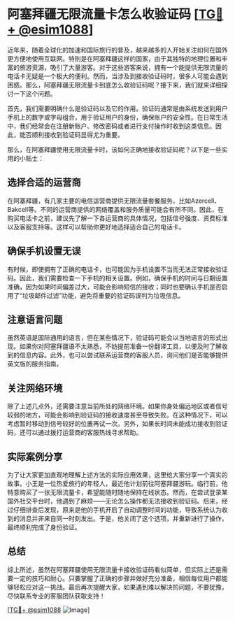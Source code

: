 # 阿塞拜疆无限流量卡怎么收验证码 [[TG💪+ @esim1088](https://t.me/s/esim1088)]

近年来，随着全球化的加速和国际旅行的普及，越来越多的人开始关注如何在国外更方便地使用互联网。特别是在阿塞拜疆这样的国家，由于其独特的地理位置和丰富的旅游资源，吸引了大量游客。对于这些游客来说，拥有一个能提供无限流量的电话卡无疑是一个极大的便利。然而，当涉及到接收验证码时，很多人可能会遇到困惑。那么，阿塞拜疆无限流量卡到底怎么收验证码呢？接下来，我们就来详细探讨一下这个问题。

首先，我们需要明确什么是验证码以及它的作用。验证码通常是由系统发送到用户手机上的数字或字母组合，用于验证用户的身份，确保账户的安全性。在日常生活中，我们经常会在注册新账户、修改密码或者进行支付操作时收到这类信息。因此，能否顺利接收到验证码显得尤为重要。

那么，在阿塞拜疆使用无限流量卡时，该如何正确地接收验证码呢？以下是一些实用的小贴士：

## 选择合适的运营商

在阿塞拜疆，有几家主要的电信运营商提供无限流量套餐服务，比如Azercell、Bakcell等。不同的运营商提供的网络覆盖和服务质量可能会有所不同。因此，在购买电话卡之前，建议先了解一下各运营商的具体情况，包括信号强度、资费标准以及客服支持等。这样可以帮助你更好地选择适合自己的电话卡。

## 确保手机设置无误

有时候，即使拥有了正确的电话卡，也可能因为手机设置不当而无法正常接收验证码。因此，我们需要检查一下手机的相关设置。例如，确保手机的时间与日期设置准确，因为如果时间偏差过大，可能会影响短信的接收；同时也要确认手机是否启用了“垃圾邮件过滤”功能，避免将重要的验证码误判为垃圾信息。

## 注意语言问题

虽然英语是国际通用的语言，但在某些情况下，验证码可能会以当地语言的形式出现。如果你对阿塞拜疆语不太熟悉，不妨提前准备一份翻译工具，以便及时了解收到的信息内容。此外，也可以尝试联系运营商的客服人员，询问他们是否能够提供英文版的服务指南。

## 关注网络环境

除了上述几点外，还需要注意当前所处的网络环境。如果你身处偏远地区或者信号较弱的地方，可能会影响到验证码的接收速度甚至导致失败。在这种情况下，可以考虑暂时移动到信号较好的位置再试一次。另外，如果长时间未能成功接收到验证码，还可以通过拨打运营商的客服热线寻求帮助。

## 实际案例分享

为了让大家更加直观地理解上述方法的实际应用效果，这里给大家分享一个真实的故事。小王是一位热爱旅行的年轻人，最近他计划前往阿塞拜疆游玩。临行前，他特意购买了一张无限流量卡，希望能随时随地保持在线状态。然而，在尝试登录某国外社交平台时，他遇到了麻烦——无论怎么操作都无法接收到验证码。后来，经过仔细排查后发现，原来是他的手机开启了自动调整时间的功能，导致系统认为收到的消息并非来自同一时刻发出。于是，他关闭了这个选项，并重新进行了操作，最终顺利完成了身份验证。

## 总结

综上所述，虽然在阿塞拜疆使用无限流量卡接收验证码看似简单，但实际上还是需要一定的技巧和耐心。只要掌握了正确的步骤并做好充分准备，相信每位用户都能够轻松应对这一挑战。最后再次提醒大家，如果遇到难以解决的问题，不要犹豫，尽快联系专业的客服团队获取支持！

[[TG💪+ @esim1088](https://t.me/s/esim1088) ![Image](https://i.postimg.cc/4NQfJmqS/Snipaste-2025-05-13-00-14-12.png)]